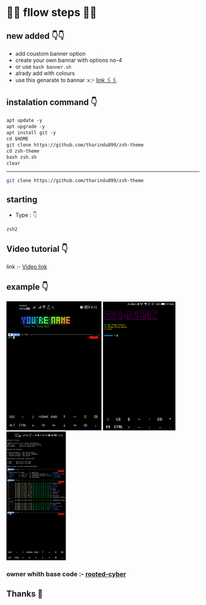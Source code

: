 # 🚨🚨 fllow steps 🚨🚨

## new added 👇👇

- add coustom banner option
- create your own bannar with options no-4
- or use `bash banner.sh`
- alrady add with colours
- use this genarate to bannar :👉 [link 🖇️🖇️](https://textkool.com)

## instalation command 👇

```code
apt update -y
apt upgrade -y
apt install git -y
cd $HOME
git clone https://github.com/tharindu899/zsh-theme
cd zsh-theme
bash zsh.sh
clear
```

_______________________________________

```bash
git clone https://github.com/tharindu899/zsh-theme
```

## starting

- Type : 👇

 ```bash
 zsh2
 ```

## Video tutorial 👇

link :- [Video link](https://youtu.be/2krTPrMHG80)

## example 👇

<body
>
  <div class="image-container"
  >
    <img src="https://github.com/tharindu899/addon/blob/main/termux/zsh/img/zsh3.jpg?raw=true" width="248" alt="Image3"
    >
    <img src="https://github.com/rooted-cyber/image-upload/raw/master/zsh2.png" width="189" alt="Image 2"
    >
    <img src="https://raw.githubusercontent.com/tharindu899/addon/main/termux/zsh/img/zsh.jpg" width="155" alt="Image 1"
    >
  </div>
</body>

### owner whith base code :- [rooted-cyber](https://github.com/rooted-cyber)

## Thanks 🙏
